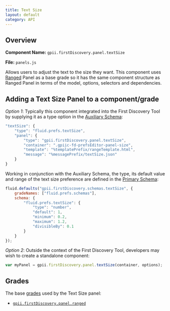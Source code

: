```yaml
---
title: Text Size
layout: default
category: API
---
```


## Overview

**Component Name:** `gpii.firstDiscovery.panel.textSize`

**File:** `panels.js`

Allows users to adjust the text to the size they want. This component uses [Ranged](ranged.md)
Panel as a base grade so it has the same component structure as Ranged Panel
in terms of the model, options, selectors and dependencies.

## Adding a Text Size Panel to a component/grade

*Option 1*: Typically this component integrated into the First Discovery Tool by
supplying it as a type option in the
[Auxiliary Schema](http://docs.fluidproject.org/infusion/development/AuxiliarySchemaForPreferencesFramework.html):
```javascript
"textSize": {
    "type": "fluid.prefs.textSize",
    "panel": {
        "type": "gpii.firstDiscovery.panel.textSize",
        "container": ".gpiic-fd-prefsEditor-panel-size",
        "template": "%templatePrefix/rangeTemplate.html",
        "message": "%messagePrefix/textSize.json"
    }
}
```

Working in conjunction with the Auxiliary Schema, the type, its default value and range of
the text size preference are defined in the
[Primary Schema](http://docs.fluidproject.org/infusion/development/PrimarySchemaForPreferencesFramework.html):
```javascript
fluid.defaults("gpii.firstDiscovery.schemas.textSize", {
    gradeNames: ["fluid.prefs.schemas"],
    schema: {
        "fluid.prefs.textSize": {
            "type": "number",
            "default": 1,
            "minimum": 0.2,
            "maximum": 1.2,
            "divisibleBy": 0.1
        }
    }
});
```

*Option 2*: Outside the context of the First Discovery Tool, developers may wish to create a standalone component:
```javascript
var myPanel = gpii.firstDiscovery.panel.textSize(container, options);
```

## Grades

The base [grades](http://docs.fluidproject.org/infusion/development/ComponentGrades.html)
used by the Text Size panel:

* [`gpii.firstDiscovery.panel.ranged`](ranged.md)

